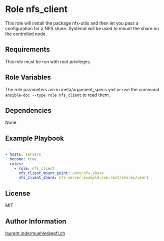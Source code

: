 Role nfs_client
=========

This role will install the package nfs-utils and then let you pass a configuration for a NFS share. Systemd will be used to mount the share on the controlled node.


Requirements
------------

This role must be run with root privileges.

Role Variables
--------------
The role parameters are in meta/argument_specs.yml or use the command `ansible-doc --type role nfs_client` to read them.

Dependencies
------------
None


Example Playbook
----------------

```yaml
---
- hosts: servers
  become: true
  roles:
    - role: nfs_client
      nfs_client_mount_point: /mnt/nfs_share
      nfs_client_share: nfs-server.example.com:/mnt/shares/user1
```

License
-------
MIT

Author Information
------------------
[laurent.indermuehle@epfl.ch](mailto:laurent.indermuehle@epfl.ch)
